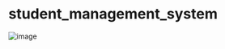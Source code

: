 # student_management_system

![image](https://github.com/dyno9589/student_management_system/assets/56971781/0a394703-b1b8-4038-9ced-6fcc30ee59f3)

